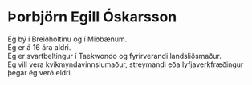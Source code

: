 # Þorbjörn Egill Óskarsson
Ég bý í Breiðholtinu og í Miðbænum.  
Ég er á 16 ára aldri.  
Ég er svartbeltingur í Taekwondo og fyrirverandi landsliðsmaður.  
Ég vill vera kvikmyndavinnslumaður, streymandi eða lyfjaverkfræðingur þegar ég verð eldri.  
